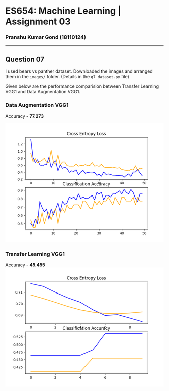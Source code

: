 # ES654: Machine Learning | Assignment 03
### Pranshu Kumar Gond (18110124)
---
## Question 07

I used bears vs panther dataset. Downloaded the images and arranged them in the `images/` folder. (Details in the `q7_dataset.py` file)

Given below are the performance comparision between Transfer Learning VGG1 and Data Augmentation VGG1.

### Data Augmentation VGG1
Accuracy - **77.273**

![](q7_DA.py_plot.png)

### Transfer Learning VGG1
Accuracy - **45.455**
![](q7_TL.py_plot.png) 